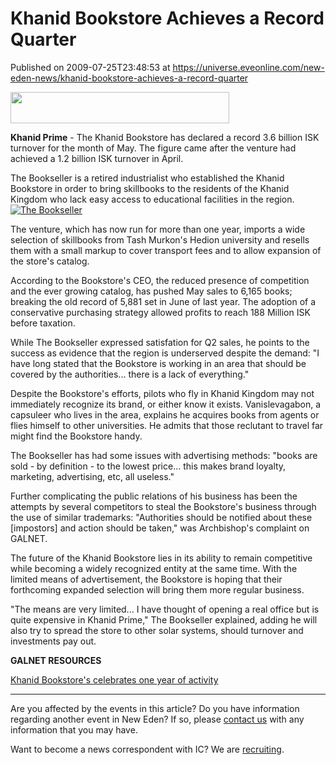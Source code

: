 # Khanid Bookstore Achieves a Record Quarter
Published on 2009-07-25T23:48:53 at https://universe.eveonline.com/new-eden-news/khanid-bookstore-achieves-a-record-quarter

<img src='http://www.eve-ic.net/media/assets/icarticlebanner.png' width='350' height='50' />  
  
 **Khanid Prime** \- The Khanid Bookstore has declared a record 3.6 billion ISK turnover for the month of May. The figure came after the venture had achieved a 1.2 billion ISK turnover in April.  
  
The Bookseller is a retired industrialist who established the Khanid Bookstore in order to bring skillbooks to the residents of the Khanid Kingdom who lack easy access to educational facilities in the region.[![The Bookseller](http://www.eve-ic.net/media/articles/3243/thebooksellerthumb.png)](http://www.eve-ic.net/media/igbd/igbd.php?faction=ic&url=http%3A%2F%2Fwww.eve-ic.net%2Fmedia%2Farticles%2F3243%2Fthebookseller.png)  
  
The venture, which has now run for more than one year, imports a wide selection of skillbooks from Tash Murkon's Hedion university and resells them with a small markup to cover transport fees and to allow expansion of the store's catalog.  
  
According to the Bookstore's CEO, the reduced presence of competition and the ever growing catalog, has pushed May sales to 6,165 books; breaking the old record of 5,881 set in June of last year. The adoption of a conservative purchasing strategy allowed profits to reach 188 Million ISK before taxation.  
  
While The Bookseller expressed satisfation for Q2 sales, he points to the success as evidence that the region is underserved despite the demand: "I have long stated that the Bookstore is working in an area that should be covered by the authorities... there is a lack of everything."  
  
Despite the Bookstore's efforts, pilots who fly in Khanid Kingdom may not immediately recognize its brand, or either know it exists. Vanislevagabon, a capsuleer who lives in the area, explains he acquires books from agents or flies himself to other universities. He admits that those reclutant to travel far might find the Bookstore handy.  
  
The Bookseller has had some issues with advertising methods: "books are sold - by definition - to the lowest price... this makes brand loyalty, marketing, advertising, etc, all useless."  
  
Further complicating the public relations of his business has been the attempts by several competitors to steal the Bookstore's business through the use of similar trademarks: "Authorities should be notified about these [impostors] and action should be taken," was Archbishop's complaint on GALNET.  
  
The future of the Khanid Bookstore lies in its ability to remain competitive while becoming a widely recognized entity at the same time. With the limited means of advertisement, the Bookstore is hoping that their forthcoming expanded selection will bring them more regular business.  
  
"The means are very limited... I have thought of opening a real office but is quite expensive in Khanid Prime," The Bookseller explained, adding he will also try to spread the store to other solar systems, should turnover and investments pay out.

 

**GALNET RESOURCES**

[Khanid Bookstore's celebrates one year of activity](http://www.eveonline.com/ingameboard.asp?a=topic&threadID=1044866)

* * *

Are you affected by the events in this article? Do you have information regarding another event in New Eden? If so, please [contact us](http://myeve.eve-online.com/news.asp?a=submitrp) with any information that you may have.  
  
Want to become a news correspondent with IC? We are [recruiting](http://www.eveonline.com/isd.asp).
